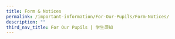 ```yaml
---
title: Form & Notices
permalink: /important-information/For-Our-Pupils/Form-Notices/
description: ""
third_nav_title: For Our Pupils | 学生须知
---
```

